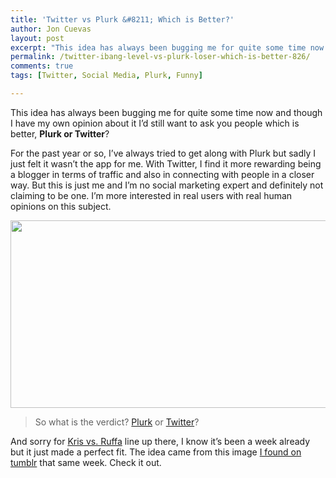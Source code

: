 ```yaml
---
title: 'Twitter vs Plurk &#8211; Which is Better?'
author: Jon Cuevas
layout: post
excerpt: "This idea has always been bugging me for quite some time now and though I have my own opinion about it I&#8217;d still want to ask you people which is better, Plurk or Twitter?"
permalink: /twitter-ibang-level-vs-plurk-loser-which-is-better-826/
comments: true
tags: [Twitter, Social Media, Plurk, Funny]

---
```

This idea has always been bugging me for quite some time now and though I have my own opinion about it I&#8217;d still want to ask you people which is better, **Plurk or Twitter**?

<!--more-->For the past year or so, I&#8217;ve always tried to get along with Plurk but sadly I just felt it wasn&#8217;t the app for me. With Twitter, I find it more rewarding being a blogger in terms of traffic and also in connecting with people in a closer way. But this is just me and I&#8217;m no social marketing expert and definitely not claiming to be one. I&#8217;m more interested in real users with real human opinions on this subject.

<p style="text-align: center;">
  <a href="{{ site.baseurl }}/assets/images/legacy/v5/twitter-ibang-level.jpg"><img class="size-medium wp-image-827 aligncenter" title="twitter-ibang-level" src="{{ site.baseurl }}/assets/images/legacy/v5/twitter-ibang-level-579x300.jpg" alt="" width="579" height="300" /></a>
</p>

> So what is the verdict? <a href="http://www.plurk.com/" target="_blank">Plurk</a> or <a href="http://twitter.com" target="_blank">Twitter</a>?

<div class="alignright">
</div>

And sorry for [Kris vs. Ruffa][1] line up there, I know it&#8217;s been a week already but it just made a perfect fit. The idea came from this image [I found on tumblr][2] that same week. Check it out.

 [1]: http://www.pinoysoundingboard.com/2010/03/kris-aquino-issue-with-ruffa-gutierrez-will-hurt-noynoys-campaign/
 [2]: http://archondigital.tumblr.com/post/443194870/hahaha-kulet-shinelopez-pinoytumblr